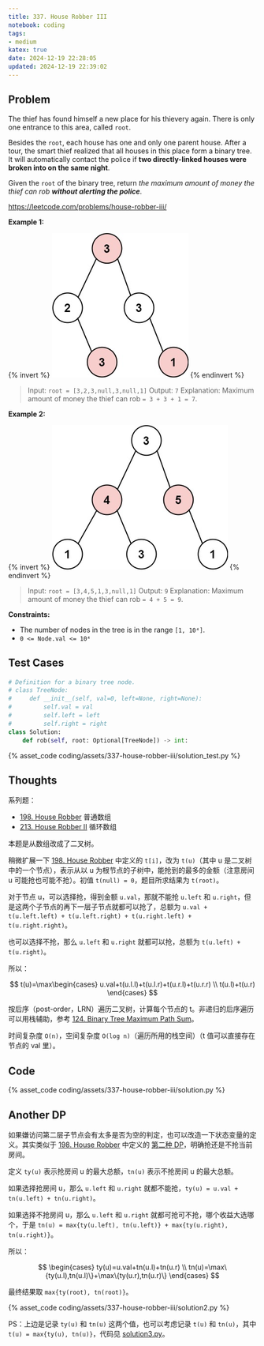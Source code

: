 ```yaml
---
title: 337. House Robber III
notebook: coding
tags:
- medium
katex: true
date: 2024-12-19 22:28:05
updated: 2024-12-19 22:39:02
---
```

## Problem

The thief has found himself a new place for his thievery again. There is only one entrance to this area, called `root`.

Besides the `root`, each house has one and only one parent house. After a tour, the smart thief realized that all houses in this place form a binary tree. It will automatically contact the police if **two directly-linked houses were broken into on the same night**.

Given the `root` of the binary tree, return _the maximum amount of money the thief can rob **without alerting the police**_.

<https://leetcode.com/problems/house-robber-iii/>

**Example 1:**

{% invert %}
![case1](assets/337-house-robber-iii/case1.png)
{% endinvert %}

> Input: `root = [3,2,3,null,3,null,1]`
> Output: `7`
> Explanation: Maximum amount of money the thief can rob `= 3 + 3 + 1 = 7`.

**Example 2:**

{% invert %}
![case2](assets/337-house-robber-iii/case2.png)
{% endinvert %}

> Input: `root = [3,4,5,1,3,null,1]`
> Output: `9`
> Explanation: Maximum amount of money the thief can rob `= 4 + 5 = 9`.

**Constraints:**

- The number of nodes in the tree is in the range `[1, 10⁴]`.
- `0 <= Node.val <= 10⁴`

## Test Cases

``` python
# Definition for a binary tree node.
# class TreeNode:
#     def __init__(self, val=0, left=None, right=None):
#         self.val = val
#         self.left = left
#         self.right = right
class Solution:
    def rob(self, root: Optional[TreeNode]) -> int:
```

{% asset_code coding/assets/337-house-robber-iii/solution_test.py %}

## Thoughts

系列题：

- [198. House Robber](198-house-robber) 普通数组
- [213. House Robber II](213-house-robber-ii) 循环数组

本题是从数组改成了二叉树。

稍微扩展一下 [198. House Robber](198-house-robber) 中定义的 `t[i]`，改为 `t(u)`（其中 u 是二叉树中的一个节点），表示从以 u 为根节点的子树中，能抢到的最多的金额（注意房间 u 可能抢也可能不抢）。初值 `t(null) = 0`，题目所求结果为 `t(root)`。

对于节点 u，可以选择抢，得到金额 `u.val`，那就不能抢 `u.left` 和 `u.right`，但是这两个子节点的再下一层子节点就都可以抢了，总额为 `u.val + t(u.left.left) + t(u.left.right) + t(u.right.left) + t(u.right.right)`。

也可以选择不抢，那么 `u.left` 和 `u.right` 就都可以抢，总额为 `t(u.left) + t(u.right)`。

所以：

$$
t(u)=\max\begin{cases}
  u.val+t(u.l.l)+t(u.l.r)+t(u.r.l)+t(u.r.r) \\
  t(u.l)+t(u.r)
\end{cases}
$$

按后序（post-order，LRN）遍历二叉树，计算每个节点的 t。非递归的后序遍历可以用栈辅助，参考 [124. Binary Tree Maximum Path Sum](124-binary-tree-maximum-path-sum)。

时间复杂度 `O(n)`，空间复杂度 `O(log n)`（遍历所用的栈空间）（t 值可以直接存在节点的 val 里）。

## Code

{% asset_code coding/assets/337-house-robber-iii/solution.py %}

## Another DP

如果嫌访问第二层子节点会有太多是否为空的判定，也可以改造一下状态变量的定义。其实类似于 [198. House Robber](198-house-robber) 中定义的 [第二种 DP](198-house-robber#Another-DP)，明确抢还是不抢当前房间。

定义 `ty(u)` 表示抢房间 u 的最大总额，`tn(u)` 表示不抢房间 u 的最大总额。

如果选择抢房间 u，那么 `u.left` 和 `u.right` 就都不能抢，`ty(u) = u.val + tn(u.left) + tn(u.right)`。

如果选择不抢房间 u，那么 `u.left` 和 `u.right` 就都可抢可不抢，哪个收益大选哪个，于是 `tn(u) = max{ty(u.left), tn(u.left)} + max{ty(u.right), tn(u.right)}`。

所以：

$$
\begin{cases}
  ty(u)=u.val+tn(u.l)+tn(u.r) \\
  tn(u)=\max\{ty(u.l),tn(u.l)\}+\max\{ty(u.r),tn(u.r)\}
\end{cases}
$$

最终结果取 `max{ty(root), tn(root)}`。

{% asset_code coding/assets/337-house-robber-iii/solution2.py %}

PS：上边是记录 `ty(u)` 和 `tn(u)` 这两个值，也可以考虑记录 `t(u)` 和 `tn(u)`，其中 `t(u) = max{ty(u), tn(u)}`，代码见 [solution3.py](337-house-robber-iii/solution3.py)。
